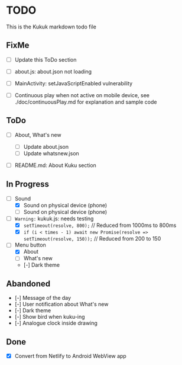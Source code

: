 # TODO

This is the Kukuk markdown todo file


## FixMe
- [ ] Update this ToDo section
- [ ] about.js: about.json not loading
- [ ] MainActivity: setJavaScriptEnabled vulnerability
- [ ] Continuous play when not active on mobile device, see ./doc/continuousPlay.md for explanation and sample code


## ToDo
- [ ] About, What's new
    - [ ] Update about.json
    - [ ] Update whatsnew.json
- [ ] README.md: About Kuku section


## In Progress
- [ ] Sound
    - [x] Sound on physical device (phone)
    - [ ] Sound on physical device (phone)
- [ ] `Warning:` kukuk.js: needs testing
    - [x] `setTimeout(resolve, 800);`  // Reduced from 1000ms to 800ms
    - [x] `if (i < times - 1) await new Promise(resolve => setTimeout(resolve, 150));`  // Reduced from 200 to 150
- [ ] Menu button
    - [x] About
    - [ ] What's new 
    - [-] Dark theme 


## Abandoned
- [-] Message of the day
- [-] User notification about What's new
- [-] Dark theme
- [-] Show bird when kuku-ing
- [-] Analogue clock inside drawing


## Done
- [x] Convert from Netlify to Android WebView app
